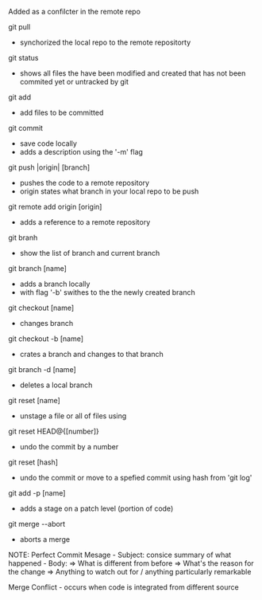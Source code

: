 Added as a confilcter in the remote repo

git pull
  - synchorized the local repo to the remote repositorty

git status
  - shows all files the have been modified and created that has not been commited yet or untracked by git

git add
  - add files to be committed

git commit
  - save code locally 
  - adds a description using the '-m' flag

git push |origin| [branch]
  - pushes the code to a remote repository
  - origin states what branch in your local repo to be push

git remote add origin [origin]
  - adds a reference to a remote repository

git branh
  - show the list of branch and current branch 

git branch [name]
  - adds a branch locally
  - with flag '-b' swithes to the the newly created branch


git checkout [name]
  - changes branch

git checkout -b [name] 
  - crates a branch and changes to that branch

git branch -d [name]
  - deletes a local branch

git reset [name]
  - unstage a file or all of files using

git reset HEAD@{[number]}
  - undo the commit by a number

git reset [hash]
  - undo the commit or move to a spefied commit using hash from 'git log'

git add -p [name]
  - adds a stage on a patch level (portion of code)

git merge --abort 
  - aborts a merge


NOTE:
  Perfect Commit Mesage
    - Subject: consice summary of what happened
    - Body:
        => What is different from before
        => What's the reason for the change
        => Anything to watch out for / anything particularly remarkable

  Merge Conflict
    - occurs when code is integrated from different source
